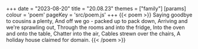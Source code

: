 +++
date = "2023-08-20"
title = "20.08.23"
themes = ["family"]
[params]
  colour = 'poem'
  pageKey = 'src/poem.js'
+++
{{< poem >}}
Saying goodbye to cousins a plenty,
And off we go - packed up to pack down,
Arriving and we're sprawling out,
Through the rooms and into the fridge,
Into the oven and onto the table,
Chatter into the air,
Cables strewn over the chairs,
A holiday house claimed for domain.
{{< /poem >}}